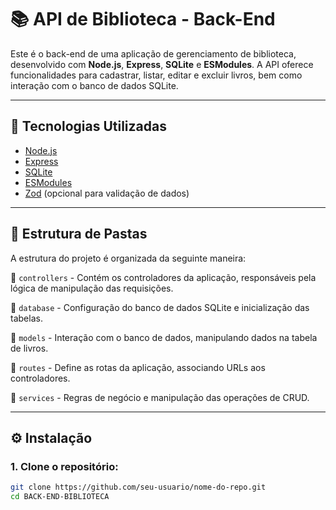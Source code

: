 # 📚 API de Biblioteca - Back-End

Este é o back-end de uma aplicação de gerenciamento de biblioteca, desenvolvido com **Node.js**, **Express**, **SQLite** e **ESModules**. A API oferece funcionalidades para cadastrar, listar, editar e excluir livros, bem como interação com o banco de dados SQLite.

---

## 🚀 Tecnologias Utilizadas

- [Node.js](https://nodejs.org/)
- [Express](https://expressjs.com/)
- [SQLite](https://www.sqlite.org/index.html)
- [ESModules](https://nodejs.org/api/esm.html)
- [Zod](https://github.com/colinhacks/zod) (opcional para validação de dados)

---

## 📁 Estrutura de Pastas

A estrutura do projeto é organizada da seguinte maneira:

📁 `controllers` - Contém os controladores da aplicação, responsáveis pela lógica de manipulação das requisições.

📁 `database` - Configuração do banco de dados SQLite e inicialização das tabelas.

📁 `models` - Interação com o banco de dados, manipulando dados na tabela de livros.

📁 `routes` - Define as rotas da aplicação, associando URLs aos controladores.

📁 `services` - Regras de negócio e manipulação das operações de CRUD.

---

## ⚙️ Instalação

### 1. Clone o repositório:

```bash
git clone https://github.com/seu-usuario/nome-do-repo.git
cd BACK-END-BIBLIOTECA

